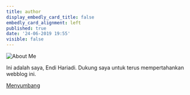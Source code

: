 ```yaml
---
title: author
display_embedly_card_title: false
embedly_card_alignment: left
published: true
date: '24-06-2019 19:55'
visible: false
---
```


![](https://i.imgur.com/MVxhvoC.jpg "About Me")

Ini adalah saya, Endi Hariadi. Dukung saya untuk terus mempertahankan webblog ini.

[Menyumbang](https://money.yandex.ru/to/410018716388973)